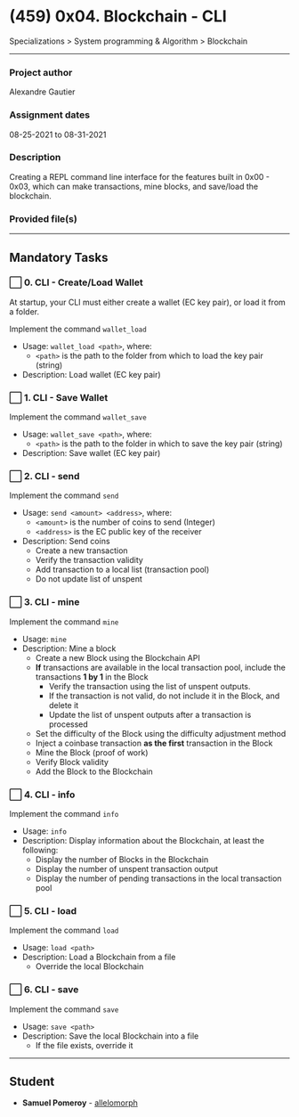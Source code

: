 # (459) 0x04. Blockchain - CLI
Specializations > System programming & Algorithm > Blockchain

---

### Project author
Alexandre Gautier

### Assignment dates
08-25-2021 to 08-31-2021

### Description
Creating a REPL command line interface for the features built in 0x00 - 0x03, which can make transactions, mine blocks, and save/load the blockchain.

### Provided file(s)
<!--
[`provided/`](./provided/) (all originally [here](https://github.com/holbertonschool/holbertonschool-blockchain/tree/master/blockchain/v0.1/provided)):
* [`_blockchain_destroy.c`](./provided/_blockchain_destroy.c)
* [`_blockchain_print.c`](./provided/_blockchain_print.c)
* [`_endianness.c`](./provided/_endianness.c)
* [`endianness.h`](./provided/endianness.h)
* [`_genesis.c`](./provided/_genesis.c)

[`test/`](./test/):
* [`blockchain_create-main.c`](./test/blockchain_create-main.c)
* [`blockchain_deserialize-main.c`](./test/blockchain_deserialize-main.c)
* [`blockchain_destroy-main.c`](./test/blockchain_destroy-main.c)
* [`blockchain_serialize-main.c`](./test/blockchain_serialize-main.c)
* [`block_create-main.c`](./test/block_create-main.c)
* [`block_destroy-main.c`](./test/block_destroy-main.c)
* [`block_hash-main.c`](./test/block_hash-main.c)
* [`block_is_valid-main.c`](./test/block_is_valid-main.c)
-->
<!-- also add llist/ ? -->

---

## Mandatory Tasks

### :white_large_square: 0. CLI - Create/Load Wallet
At startup, your CLI must either create a wallet (EC key pair), or load it from a folder.

Implement the command `wallet_load`
* Usage: `wallet_load <path>`, where:
    * `<path>` is the path to the folder from which to load the key pair (string)
* Description: Load wallet (EC key pair)
<!--
File(s): [``](./)\ -->

### :white_large_square: 1. CLI - Save Wallet
Implement the command `wallet_save`
* Usage: `wallet_save <path>`, where:
    * `<path>` is the path to the folder in which to save the key pair (string)
* Description: Save wallet (EC key pair)
<!--
File(s): [``](./)\ -->

### :white_large_square: 2. CLI - send
Implement the command `send`
* Usage: `send <amount> <address>`, where:
    * `<amount>` is the number of coins to send (Integer)
    * `<address>` is the EC public key of the receiver
* Description: Send coins
    * Create a new transaction
    * Verify the transaction validity
    * Add transaction to a local list (transaction pool)
    * Do not update list of unspent
<!--
File(s): [``](./)\-->

### :white_large_square: 3. CLI - mine
Implement the command `mine`
* Usage: `mine`
* Description: Mine a block
    * Create a new Block using the Blockchain API
    * **If** transactions are available in the local transaction pool, include the transactions **1 by 1** in the Block
        * Verify the transaction using the list of unspent outputs.
        * If the transaction is not valid, do not include it in the Block, and delete it
        * Update the list of unspent outputs after a transaction is processed
    * Set the difficulty of the Block using the difficulty adjustment method
    * Inject a coinbase transaction **as the first** transaction in the Block
    * Mine the Block (proof of work)
    * Verify Block validity
    * Add the Block to the Blockchain
<!--
File(s): [``](./)\-->

### :white_large_square: 4. CLI - info
Implement the command `info`
* Usage: `info`
* Description: Display information about the Blockchain, at least the following:
    * Display the number of Blocks in the Blockchain
    * Display the number of unspent transaction output
    * Display the number of pending transactions in the local transaction pool
<!--
File(s): [``](./)\-->

### :white_large_square: 5. CLI - load
Implement the command `load`
* Usage: `load <path>`
* Description: Load a Blockchain from a file
    * Override the local Blockchain
<!--
File(s): [``](./)\-->

### :white_large_square: 6. CLI - save
Implement the command `save`
* Usage: `save <path>`
* Description: Save the local Blockchain into a file
    * If the file exists, override it
<!--
File(s): [``](./)\-->

---

## Student
* **Samuel Pomeroy** - [allelomorph](github.com/allelomorph)
